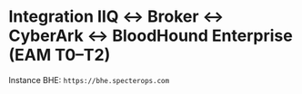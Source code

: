 # Integration IIQ ↔ Broker ↔ CyberArk ↔ BloodHound Enterprise (EAM T0–T2)

Instance BHE: `https://bhe.specterops.com`

